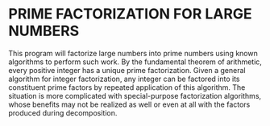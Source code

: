 # PRIME FACTORIZATION FOR LARGE NUMBERS
This program will factorize large numbers into prime numbers using known algorithms to perform such work.
By the fundamental theorem of arithmetic, every positive integer has a unique prime factorization.
Given a general algorithm for integer factorization, any integer can be factored into its constituent prime
factors by repeated application of this algorithm. 
The situation is more complicated with special-purpose factorization algorithms, whose benefits may not be realized as well or even at all 
with the factors produced during decomposition.
